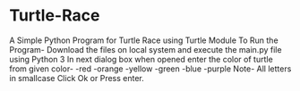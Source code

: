 # Turtle-Race
A Simple Python Program for Turtle Race using Turtle Module
To Run the Program-
  Download the files on local system and execute the main.py file using Python 3
  In next dialog box when opened enter the color of turtle from given color-
    -red
    -orange
    -yellow
    -green
    -blue
    -purple
    Note- All letters in smallcase
 Click Ok or Press enter.
